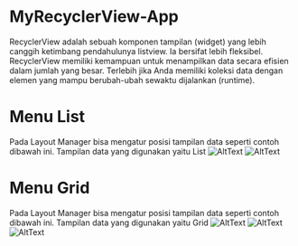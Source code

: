 # MyRecyclerView-App
RecyclerView adalah sebuah komponen tampilan (widget) yang lebih canggih ketimbang pendahulunya listview. Ia bersifat lebih fleksibel. RecyclerView memiliki kemampuan untuk menampilkan data secara efisien dalam jumlah yang besar. Terlebih jika Anda memiliki koleksi data dengan elemen yang mampu berubah-ubah sewaktu dijalankan (runtime).
# Menu List 
Pada Layout Manager bisa mengatur posisi tampilan data seperti contoh dibawah ini. Tampilan data yang digunakan yaitu List
![AltText](https://github.com/najmi10/MyRecyclerView-App/blob/master/List1.png)
![AltText](https://github.com/najmi10/MyRecyclerView-App/blob/master/List2.png)
# Menu Grid 
Pada Layout Manager bisa mengatur posisi tampilan data seperti contoh dibawah ini. Tampilan data yang digunakan yaitu Grid
![AltText](https://github.com/najmi10/MyRecyclerView-App/blob/master/Grid1.png)
![AltText](https://github.com/najmi10/MyRecyclerView-App/blob/master/Grid2.png)
![AltText](https://github.com/najmi10/MyRecyclerView-App/blob/master/Grid3.png)
